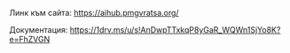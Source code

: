 Линк към сайта: https://aihub.pmgvratsa.org/

Документация: https://1drv.ms/u/s!AnDwpTTxkqP8yGaR_WQWn1SjYo8K?e=FhZVGN
